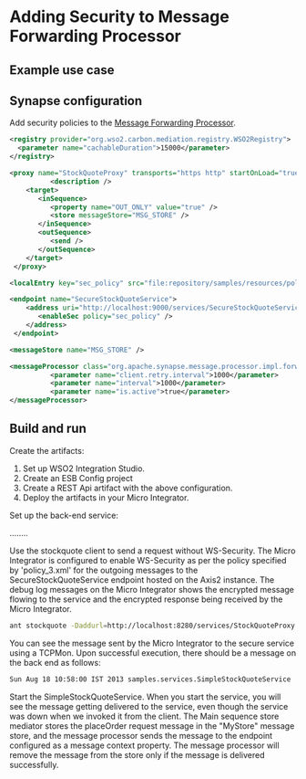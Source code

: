 # Adding Security to Message Forwarding Processor
## Example use case

## Synapse configuration
Add security policies to the [Message Forwarding Processor](https://docs.wso2.com/display/EI650/Scheduled+Message+Forwarding+Processor).

```xml tab='Registry Resource'
<registry provider="org.wso2.carbon.mediation.registry.WSO2Registry">
  <parameter name="cachableDuration">15000</parameter>
</registry>
```

```xml tab='Proxy Service'
<proxy name="StockQuoteProxy" transports="https http" startOnLoad="true" trace="disable">
          <description />
    <target>
       <inSequence>
          <property name="OUT_ONLY" value="true" />
          <store messageStore="MSG_STORE" />
       </inSequence>
       <outSequence>
          <send />
       </outSequence>
    </target>
 </proxy>
```

```xml tab='Local Registry Entry'
<localEntry key="sec_policy" src="file:repository/samples/resources/policy/policy_3.xml" />
```

```xml tab='Endpoint'
<endpoint name="SecureStockQuoteService">
    <address uri="http://localhost:9000/services/SecureStockQuoteService">
       <enableSec policy="sec_policy" />
    </address>
 </endpoint>
```

```xml tab='Message Store'
<messageStore name="MSG_STORE" />
```

```xml tab='Message Processor'
<messageProcessor class="org.apache.synapse.message.processor.impl.forwarder.ScheduledMessageForwardingProcessor" name="SecureForwardingProcessor" targetEndpoint="SecureStockQuoteService" messageStore="MSG_STORE">
          <parameter name="client.retry.interval">1000</parameter>
          <parameter name="interval">1000</parameter>
          <parameter name="is.active">true</parameter>
</messageProcessor>
```

## Build and run

Create the artifacts:

1. Set up WSO2 Integration Studio.
2. Create an ESB Config project
3. Create a REST Api artifact with the above configuration.
4. Deploy the artifacts in your Micro Integrator.

Set up the back-end service:

........

Use the stockquote client to send a request without WS-Security. The Micro Integrator is
configured to enable WS-Security as per the policy specified by
'policy_3.xml' for the outgoing messages to the SecureStockQuoteService
endpoint hosted on the Axis2 instance. The debug log messages on the Micro Integrator
shows the encrypted message flowing to the service and the encrypted
response being received by the Micro Integrator.

```bash
ant stockquote -Daddurl=http://localhost:8280/services/StockQuoteProxy -Dmode=placeorder -Dsymbol=WSO2
```

You can see the message sent by the Micro Integrator to the secure service using a TCPMon. Upon successful execution, there should be a message on the back end as follows:

```xml
Sun Aug 18 10:58:00 IST 2013 samples.services.SimpleStockQuoteService  :: Accepted order #5 for : 18851 stocks of WSO2 at $ 61.782478265721714
```

Start the SimpleStockQuoteService. When you start the service, you will see the message getting delivered to the service, even though the
service was down when we invoked it from the client. The Main sequence store mediator stores the placeOrder request message in the "MyStore" message store, and the message processor sends the message to the endpoint configured as a message context property. The message processor will remove the message from the store only if the message is delivered successfully.
